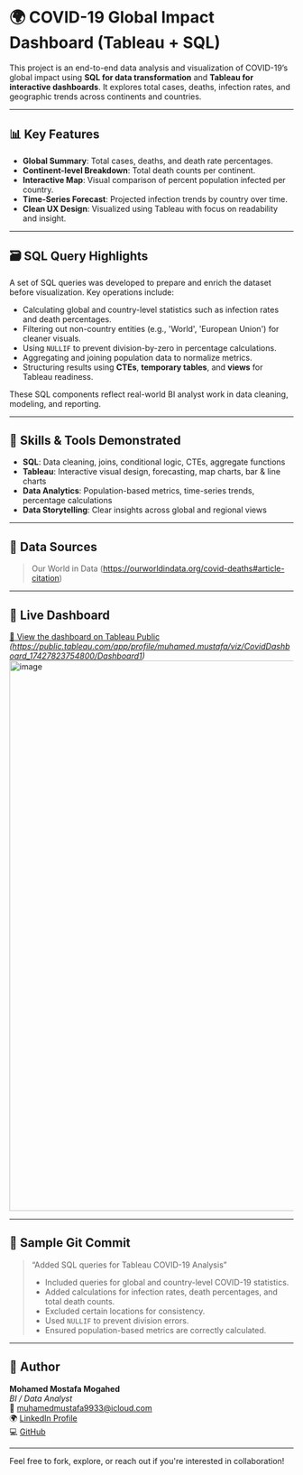 # 🌍 COVID-19 Global Impact Dashboard (Tableau + SQL)

This project is an end-to-end data analysis and visualization of COVID-19’s global impact using **SQL for data transformation** and **Tableau for interactive dashboards**.
It explores total cases, deaths, infection rates, and geographic trends across continents and countries.

---

## 📊 Key Features

- **Global Summary**: Total cases, deaths, and death rate percentages.
- **Continent-level Breakdown**: Total death counts per continent.
- **Interactive Map**: Visual comparison of percent population infected per country.
- **Time-Series Forecast**: Projected infection trends by country over time.
- **Clean UX Design**: Visualized using Tableau with focus on readability and insight.

---

## 🗃️ SQL Query Highlights

A set of SQL queries was developed to prepare and enrich the dataset before visualization. Key operations include:

- Calculating global and country-level statistics such as infection rates and death percentages.
- Filtering out non-country entities (e.g., 'World', 'European Union') for cleaner visuals.
- Using `NULLIF` to prevent division-by-zero in percentage calculations.
- Aggregating and joining population data to normalize metrics.
- Structuring results using **CTEs**, **temporary tables**, and **views** for Tableau readiness.

These SQL components reflect real-world BI analyst work in data cleaning, modeling, and reporting.

---

## 🧠 Skills & Tools Demonstrated

- **SQL**: Data cleaning, joins, conditional logic, CTEs, aggregate functions
- **Tableau**: Interactive visual design, forecasting, map charts, bar & line charts
- **Data Analytics**: Population-based metrics, time-series trends, percentage calculations
- **Data Storytelling**: Clear insights across global and regional views

---

## 📁 Data Sources

> Our World in Data (https://ourworldindata.org/covid-deaths#article-citation)

---

## 🔗 Live Dashboard

[🔗 View the dashboard on Tableau Public](#) *(https://public.tableau.com/app/profile/muhamed.mustafa/viz/CovidDashboard_17427823754800/Dashboard1)*
<img width="1918" height="976" alt="image" src="https://github.com/user-attachments/assets/444b1bd1-ba1b-4a6f-a469-c5f7f2676b85" />

---

## 📌 Sample Git Commit

> “Added SQL queries for Tableau COVID-19 Analysis”  
> - Included queries for global and country-level COVID-19 statistics.  
> - Added calculations for infection rates, death percentages, and total death counts.  
> - Excluded certain locations for consistency.  
> - Used `NULLIF` to prevent division errors.  
> - Ensured population-based metrics are correctly calculated.

---

## 👤 Author

**Mohamed Mostafa Mogahed**  
*BI / Data Analyst*  
📧 muhamedmustafa9933@icloud.com  
🌍 [LinkedIn Profile](https://www.linkedin.com/in/mohamedmostafa99/)  
💻 [GitHub](https://github.com/muhamemustafa99)

---

Feel free to fork, explore, or reach out if you're interested in collaboration!
